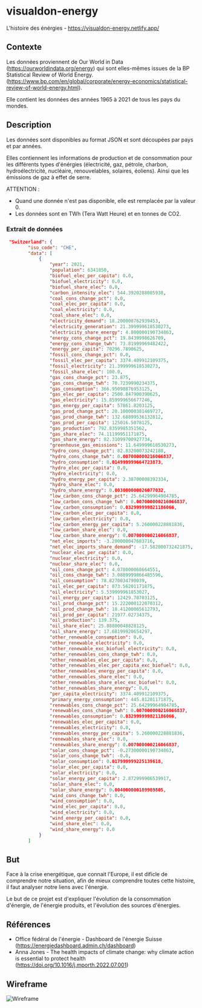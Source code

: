 # visualdon-energy

L'histoire des énérgies - https://visualdon-energy.netlify.app/

## Contexte

Les données proviennent de Our World in Data (https://ourworldindata.org/energy) qui sont elles-mêmes issues de la BP Statistical Review of World Energy. (https://www.bp.com/en/global/corporate/energy-economics/statistical-review-of-world-energy.html).

Elle contient les données des années 1965 à 2021 de tous les pays du mondes.

## Description

Les données sont disponibles au format JSON et sont découpées par pays et par années.

Elles contiennent les informations de production et de consommation pour les différents types d'énérgies (électricité, gaz, pétrole, charbon, hydroélectricité, nucléaire, renouvelables, solaires, éoliens). Ainsi que les émissions de gaz à effet de serre.

ATTENTION :
- Quand une donnée n'est pas disponible, elle est remplacée par la valeur 0.
- Les données sont en TWh (Tera Watt Heure) et en tonnes de CO2.

### Extrait de données

```json
 "Switzerland": {
        "iso_code": "CHE",
        "data": [
            {
                "year": 2021,
                "population": 6341850,
                "biofuel_elec_per_capita": 0.0,
                "biofuel_electricity": 0.0,
                "biofuel_share_elec": 0.0,
                "carbon_intensity_elec": 544.3920288085938,
                "coal_cons_change_pct": 0.0,
                "coal_elec_per_capita": 0.0,
                "coal_electricity": 0.0,
                "coal_share_elec": 0.0,
                "electricity_demand": 18.200000762939453,
                "electricity_generation": 21.399999618530273,
                "electricity_share_energy": 4.800000190734863,
                "energy_cons_change_pct": 19.8439998626709,
                "energy_cons_change_twh": 73.81999969482422,
                "energy_per_capita": 70296.7890625,
                "fossil_cons_change_pct": 0.0,
                "fossil_elec_per_capita": 3374.409912109375,
                "fossil_electricity": 21.399999618530273,
                "fossil_share_elec": 100.0,
                "gas_cons_change_pct": 23.875,
                "gas_cons_change_twh": 70.7239990234375,
                "gas_consumption": 366.95098876953125,
                "gas_elec_per_capita": 2500.847900390625,
                "gas_electricity": 15.859999656677246,
                "gas_energy_per_capita": 57861.8203125,
                "gas_prod_change_pct": 20.100000381469727,
                "gas_prod_change_twh": 132.68899536132812,
                "gas_prod_per_capita": 125016.5078125,
                "gas_production": 792.8359985351562,
                "gas_share_elec": 74.11199951171875,
                "gas_share_energy": 82.31099700927734,
                "greenhouse_gas_emissions": 11.649999618530273,
                "hydro_cons_change_pct": 82.83200073242188,
                "hydro_cons_change_twh": 0.007000000216066837,
                "hydro_consumption": 0.014999999664723873,
                "hydro_elec_per_capita": 0.0,
                "hydro_electricity": 0.0,
                "hydro_energy_per_capita": 2.38700008392334,
                "hydro_share_elec": 0.0,
                "hydro_share_energy": 0.003000000026077032,
                "low_carbon_cons_change_pct": 25.64299964904785,
                "low_carbon_cons_change_twh": 0.007000000216066837,
                "low_carbon_consumption": 0.032999999821186066,
                "low_carbon_elec_per_capita": 0.0,
                "low_carbon_electricity": 0.0,
                "low_carbon_energy_per_capita": 5.260000228881836,
                "low_carbon_share_elec": 0.0,
                "low_carbon_share_energy": 0.007000000216066837,
                "net_elec_imports": -3.200000047683716,
                "net_elec_imports_share_demand": -17.582000732421875,
                "nuclear_elec_per_capita": 0.0,
                "nuclear_electricity": 0.0,
                "nuclear_share_elec": 0.0,
                "oil_cons_change_pct": 4.078000068664551,
                "oil_cons_change_twh": 3.0889999866485596,
                "oil_consumption": 78.8270034790039,
                "oil_elec_per_capita": 873.56201171875,
                "oil_electricity": 5.539999961853027,
                "oil_energy_per_capita": 12429.70703125,
                "oil_prod_change_pct": 15.222000122070312,
                "oil_prod_change_twh": 18.41200065612793,
                "oil_prod_per_capita": 21977.02734375,
                "oil_production": 139.375,
                "oil_share_elec": 25.88800048828125,
                "oil_share_energy": 17.68199920654297,
                "other_renewable_consumption": 0.0,
                "other_renewable_electricity": 0.0,
                "other_renewable_exc_biofuel_electricity": 0.0,
                "other_renewables_cons_change_twh": 0.0,
                "other_renewables_elec_per_capita": 0.0,
                "other_renewables_elec_per_capita_exc_biofuel": 0.0,
                "other_renewables_energy_per_capita": 0.0,
                "other_renewables_share_elec": 0.0,
                "other_renewables_share_elec_exc_biofuel": 0.0,
                "other_renewables_share_energy": 0.0,
                "per_capita_electricity": 3374.409912109375,
                "primary_energy_consumption": 445.81201171875,
                "renewables_cons_change_pct": 25.64299964904785,
                "renewables_cons_change_twh": 0.007000000216066837,
                "renewables_consumption": 0.032999999821186066,
                "renewables_elec_per_capita": 0.0,
                "renewables_electricity": 0.0,
                "renewables_energy_per_capita": 5.260000228881836,
                "renewables_share_elec": 0.0,
                "renewables_share_energy": 0.007000000216066837,
                "solar_cons_change_pct": -0.27300000190734863,
                "solar_cons_change_twh": -0.0,
                "solar_consumption": 0.017999999225139618,
                "solar_elec_per_capita": 0.0,
                "solar_electricity": 0.0,
                "solar_energy_per_capita": 2.872999906539917,
                "solar_share_elec": 0.0,
                "solar_share_energy": 0.004000000189989805,
                "wind_cons_change_twh": 0.0,
                "wind_consumption": 0.0,
                "wind_elec_per_capita": 0.0,
                "wind_electricity": 0.0,
                "wind_energy_per_capita": 0.0,
                "wind_share_elec": 0.0,
                "wind_share_energy": 0.0
            }
        ]
```

## But

Face à la crise energétique, que connait l'Europe, il est dificle de comprendre notre situation, afin de mieux comprendre toutes cette histoire, il faut analyser notre liens avec l'énergie.

Le but de ce projet est d'expliquer l'évolution de la consommation d'énergie, de l'énergie produits, et l'évolution des sources d'énergies.

## Références

- Office fédéral de l'énergie - Dashboard de l'énergie Suisse (https://energiedashboard.admin.ch/dashboard)
- Anna Jones - The health impacts of climate change: why climate action is essential to protect health (https://doi.org/10.1016/j.mporth.2022.07.001) 


## Wireframe

![Wireframe](./assets/images/wireframe.png)